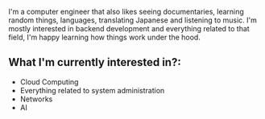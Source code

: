 
I'm a computer engineer that also likes seeing documentaries, learning random things, languages, translating Japanese and listening to music.
I'm mostly interested in backend development and everything related to that field, I'm happy learning how things work under the hood. 


## What I'm currently interested in?:
* Cloud Computing
* Everything related to system administration
* Networks
* AI





<!--
**Flz14/Flz14** is a ✨ _special_ ✨ repository because its `README.md` (this file) appears on your GitHub profile.

Here are some ideas to get you started:

- 🔭 I’m currently working on ...
- 🌱 I’m currently learning ...
- 👯 I’m looking to collaborate on ...
- 🤔 I’m looking for help with ...
- 💬 Ask me about ...
- 📫 How to reach me: ...
- 😄 Pronouns: ...
- ⚡ Fun fact: ...
-->




